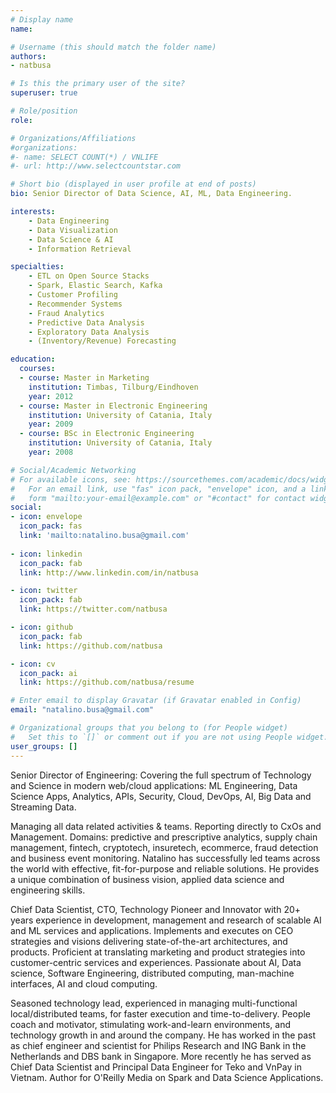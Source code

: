 ```yaml
---
# Display name
name: 

# Username (this should match the folder name)
authors:
- natbusa

# Is this the primary user of the site?
superuser: true

# Role/position
role: 

# Organizations/Affiliations
#organizations:
#- name: SELECT COUNT(*) / VNLIFE
#- url: http://www.selectcountstar.com

# Short bio (displayed in user profile at end of posts)
bio: Senior Director of Data Science, AI, ML, Data Engineering.

interests:
    - Data Engineering
    - Data Visualization
    - Data Science & AI
    - Information Retrieval

specialties:
    - ETL on Open Source Stacks
    - Spark, Elastic Search, Kafka
    - Customer Profiling
    - Recommender Systems
    - Fraud Analytics
    - Predictive Data Analysis
    - Exploratory Data Analysis
    - (Inventory/Revenue) Forecasting

education:
  courses:
  - course: Master in Marketing
    institution: Timbas, Tilburg/Eindhoven
    year: 2012
  - course: Master in Electronic Engineering
    institution: University of Catania, Italy
    year: 2009
  - course: BSc in Electronic Engineering
    institution: University of Catania, Italy
    year: 2008

# Social/Academic Networking
# For available icons, see: https://sourcethemes.com/academic/docs/widgets/#icons
#   For an email link, use "fas" icon pack, "envelope" icon, and a link in the
#   form "mailto:your-email@example.com" or "#contact" for contact widget.
social:
- icon: envelope
  icon_pack: fas
  link: 'mailto:natalino.busa@gmail.com'
  
- icon: linkedin
  icon_pack: fab
  link: http://www.linkedin.com/in/natbusa

- icon: twitter
  icon_pack: fab
  link: https://twitter.com/natbusa

- icon: github
  icon_pack: fab
  link: https://github.com/natbusa

- icon: cv
  icon_pack: ai
  link: https://github.com/natbusa/resume

# Enter email to display Gravatar (if Gravatar enabled in Config)
email: "natalino.busa@gmail.com"

# Organizational groups that you belong to (for People widget)
#   Set this to `[]` or comment out if you are not using People widget.  
user_groups: []
---
```


Senior Director of Engineering:
Covering the full spectrum of
Technology and Science in modern
web/cloud applications: ML
Engineering, Data Science Apps,
Analytics, APIs, Security, Cloud,
DevOps, AI, Big Data and Streaming
Data.

Managing all data related activities
& teams. Reporting directly to CxOs
and Management.
Domains: predictive and prescriptive
analytics, supply chain
management, fintech, cryptotech,
insuretech, ecommerce, fraud
detection and business event
monitoring.
Natalino has successfully led teams
across the world with effective,
fit-for-purpose and reliable solutions.
He provides a unique combination
of business vision, applied data
science and engineering skills.

Chief Data Scientist, CTO, Technology Pioneer
and Innovator with 20+ years experience in
development, management and research of
scalable AI and ML services and applications.
Implements and executes on CEO strategies and
visions delivering state-of-the-art architectures,
and products. Proficient at translating marketing
and product strategies into customer-centric
services and experiences.
Passionate about AI, Data science, Software
Engineering, distributed computing,
man-machine interfaces, AI and cloud
computing.

Seasoned technology lead, experienced in
managing multi-functional local/distributed
teams, for faster execution and time-to-delivery.
People coach and motivator, stimulating
work-and-learn environments, and technology
growth in and around the company.
He has worked in the past as chief engineer and
scientist for Philips Research and ING Bank in
the Netherlands and DBS bank in Singapore.
More recently he has served as Chief Data
Scientist and Principal Data Engineer for Teko
and VnPay in Vietnam. Author for O'Reilly
Media on Spark and Data Science Applications.
